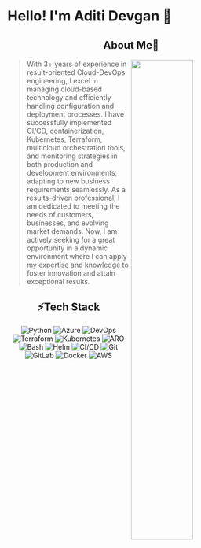 # Hello! I'm Aditi Devgan 👋 



<h2 align="center">About Me🔭</h2>

<img align="right" src="https://media.giphy.com/media/L1R1tvI9svkIWwpVYr/giphy.gif" width="50%"/>

> With 3+ years of experience in result-oriented Cloud-DevOps engineering, I excel in managing cloud-based technology and efficiently handling configuration and deployment processes. I have successfully implemented CI/CD, containerization, Kubernetes, Terraform, multicloud orchestration tools, and monitoring strategies in both production and development environments, adapting to new business requirements seamlessly. As a results-driven professional, I am dedicated to meeting the needs of customers, businesses, and evolving market demands.
Now, I am actively seeking for a great opportunity in a dynamic environment where I can apply my expertise and knowledge to foster innovation and attain exceptional results.

<h2 align="center">⚡Tech Stack</h2>
<p align="center">
    <img alt="Python" src="https://img.shields.io/badge/python%20-%2314354C.svg?&style=for-the-badge&logo=python&logoColor=white"/>
    <img alt="Azure" src="https://img.shields.io/badge/azure cloud-%2300f.svg?&style=for-the-badge&logo=azure-cloud&logoColor=white&color=rgb(54,132,255)"/>
    <img alt="DevOps" src="https://img.shields.io/badge/devops%20-%23013243.svg?&style=for-the-badge&logo=devops&logoColor=white" />
    <img alt="Terraform" src="https://img.shields.io/badge/terraform%20-%23150458.svg?&style=for-the-badge&logo=terraform&logoColor=white" />
    <img alt="Kubernetes" src="https://img.shields.io/badge/kubernetes%20-%23FF6F00.svg?&style=for-the-badge&logo=kubernetes&logoColor=white" />
    <img alt="ARO" src="https://img.shields.io/badge/redhatOpenshift%20-%23D00000.svg?&style=for-the-badge&logo=redhatOpenshift&logoColor=white"/>
    <img alt="Bash" src="https://img.shields.io/badge/bash%20-%23EE4C2C.svg?&style=for-the-badge&logo=bash&logoColor=white" />
    <img alt="Helm" src="https://img.shields.io/badge/helm%20-%23EE4C2C.svg?&style=for-the-badge&logo=helm&logoColor=white&color=rgb(10,10,10)" />
    <img alt="CI/CD" src="https://img.shields.io/badge/ci/cd%20-%23F37626.svg?&style=for-the-badge&logo=ci/cd&logoColor=white" />
    <img alt="Git" src="https://img.shields.io/badge/git%20-%23F05033.svg?&style=for-the-badge&logo=git&logoColor=white"/>
    <img alt="GitLab" src="https://img.shields.io/badge/gitlab%20-%2314354C.svg?&style=for-the-badge&logo=gitlab&logoColor=white"/>
    <img alt="Docker" src="https://img.shields.io/badge/docker%20-%2314354C.svg?&style=for-the-badge&logo=docker&logoColor=white"/>
    <img alt="AWS" src="https://img.shields.io/badge/aws%20-%2314354C.svg?&style=for-the-badge&logo=aws&logoColor=white"/>
</p>

<!--
**AditiDevgan3/AditiDevgan3** is a ✨ _special_ ✨ repository because its `README.md` (this file) appears on your GitHub profile.

Here are some ideas to get you started:

- 🔭 I’m currently working on ...
- 🌱 I’m currently learning ...
- 👯 I’m looking to collaborate on ...
- 🤔 I’m looking for help with ...
- 💬 Ask me about ...
- 📫 How to reach me: ...
- 😄 Pronouns: ...
- ⚡ Fun fact: ...
-->

